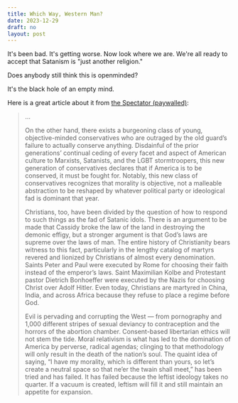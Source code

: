 ```yaml
---
title: Which Way, Western Man?
date: 2023-12-29
draft: no
layout: post
---
```


It's been bad. It's getting worse. Now look where we are.
We're all ready to accept that Satanism is "just another religion."

Does anybody still think this is openminded?

It's the black hole of an empty mind.

Here is a great article about it from [the Spectator (paywalled)](https://spectator.org/which-way-western-man-satanic-idols-or-christian-morality/):

>
> ...
>
> On the other hand, there exists a burgeoning class of young, objective-minded
> conservatives who are outraged by the old guard’s failure to actually conserve
> anything. Disdainful of the prior generations’ continual ceding of every facet
> and aspect of American culture to Marxists, Satanists, and the LGBT
> stormtroopers, this new generation of conservatives declares that if America is
> to be conserved, it must be fought for. Notably, this new class of
> conservatives recognizes that morality is objective, not a malleable
> abstraction to be reshaped by whatever political party or ideological fad is
> dominant that year.
> 
> Christians, too, have been divided by the question of how to respond to such
> things as the fad of Satanic idols. There is an argument to be made that
> Cassidy broke the law of the land in destroying the demonic effigy, but a
> stronger argument is that God’s laws are supreme over the laws of man. The
> entire history of Christianity bears witness to this fact, particularly in the
> lengthy catalog of martyrs revered and lionized by Christians of almost every
> denomination. Saints Peter and Paul were executed by Rome for choosing their
> faith instead of the emperor’s laws. Saint Maximilian Kolbe and Protestant
> pastor Dietrich Bonhoeffer were executed by the Nazis for choosing Christ over
> Adolf Hitler. Even today, Christians are martyred in China, India, and across
> Africa because they refuse to place a regime before God.
> 
> Evil is pervading and corrupting the West — from pornography and 1,000
> different stripes of sexual deviancy to contraception and the horrors of the
> abortion chamber. Consent-based libertarian ethics will not stem the tide.
> Moral relativism is what has led to the domination of America by perverse,
> radical agendas; clinging to that methodology will only result in the death of
> the nation’s soul. The quaint idea of saying, “I have my morality, which is
> different than yours, so let’s create a neutral space so that ne’er the twain
> shall meet,” has been tried and has failed. It has failed because the leftist
> ideology takes no quarter. If a vacuum is created, leftism will fill it and
> still maintain an appetite for expansion.

